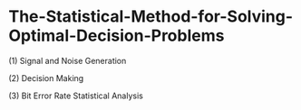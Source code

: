 # The-Statistical-Method-for-Solving-Optimal-Decision-Problems

(1) Signal and Noise Generation

(2) Decision Making

(3) Bit Error Rate Statistical Analysis
